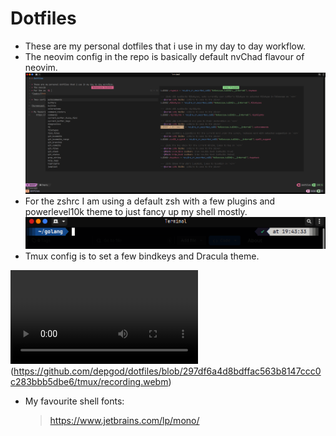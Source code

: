 # Dotfiles

* These are my personal dotfiles that i use in my day to day workflow.
* The neovim config in the repo is basically default nvChad flavour of neovim.
![nvim](nvim/ss100.png)
* For the zshrc I am using a default zsh with a few plugins and powerlevel10k theme to just fancy up my shell mostly.
![zshrc](zsh/ss990.png)
* Tmux config is to set a few bindkeys and Dracula theme.

![recording](https://github.com/depgod/dotfiles/blob/297df6a4d8bdffac563b8147ccc0c283bbb5dbe6/tmux/recording.webm)(https://github.com/depgod/dotfiles/blob/297df6a4d8bdffac563b8147ccc0c283bbb5dbe6/tmux/recording.webm)

* My favourite shell fonts:
    > https://www.jetbrains.com/lp/mono/
